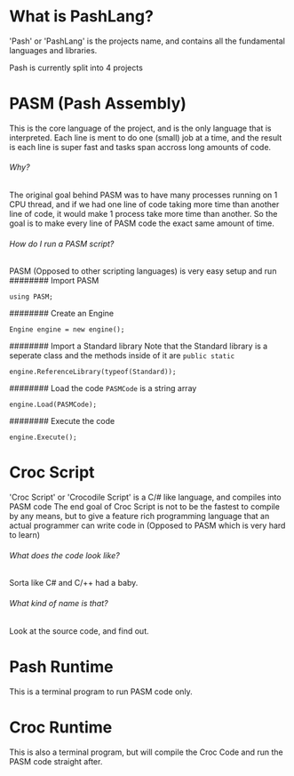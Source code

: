 # What is PashLang?
'Pash' or 'PashLang' is the projects name, and contains all the fundamental languages and libraries.

Pash is currently split into 4 projects

# PASM (Pash Assembly)
This is the core language of the project, and is the only language that is interpreted.
Each line is ment to do one (small) job at a time, and the result is each line is super fast and tasks span accross long amounts of code.
###### Why? 
The original goal behind PASM was to have many processes running on 1 CPU thread, and if we had one line of code taking more time than another line of code, it would make 1 process take more time than another.
So the goal is to make every line of PASM code the exact same amount of time.
###### How do I run a PASM script?
PASM (Opposed to other scripting languages) is very easy setup and run
######## Import PASM
```
using PASM;
```
######## Create an Engine
```
Engine engine = new engine();
```
######## Import a Standard library
Note that the Standard library is a seperate class and the methods inside of it are ```public static```
```
engine.ReferenceLibrary(typeof(Standard));
```
######## Load the code
```PASMCode``` is a string array
```
engine.Load(PASMCode);
```

######## Execute the code
```
engine.Execute();
```


# Croc Script
'Croc Script' or 'Crocodile Script' is a C/# like language, and compiles into PASM code
The end goal of Croc Script is not to be the fastest to compile by any means, but to give a feature rich programming language that an actual programmer can write code in (Opposed to PASM which is very hard to learn)
###### What does the code look like?
Sorta like C# and C/++ had a baby.
###### What kind of name is that?
Look at the source code, and find out.

# Pash Runtime
This is a terminal program to run PASM code only.

# Croc Runtime
This is also a terminal program, but will compile the Croc Code and run the PASM code straight after.


